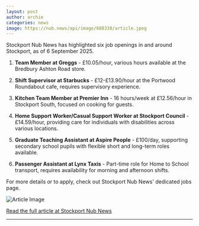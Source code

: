 ```yaml
---
layout: post
author: archie
categories: news
image: https://nub.news/api/image/688338/article.jpeg
---
```

Stockport Nub News has highlighted six job openings in and around Stockport, as of 6 September 2025. 

1. **Team Member at Greggs** - £10.05/hour, various hours available at the Bredbury Ashton Road store. 

2. **Shift Supervisor at Starbucks** - £12-£13.90/hour at the Portwood Roundabout cafe, requires supervisory experience. 

3. **Kitchen Team Member at Premier Inn** - 16 hours/week at £12.56/hour in Stockport South, focused on cooking for guests.

4. **Home Support Worker/Casual Support Worker at Stockport Council** - £14.59/hour, providing care for individuals with disabilities across various locations. 

5. **Graduate Teaching Assistant at Aspire People** - £100/day, supporting secondary school pupils with flexible short and long-term roles available.

6. **Passenger Assistant at Lynx Taxis** - Part-time role for Home to School transport, requires availability for morning and afternoon shifts.

For more details or to apply, check out Stockport Nub News' dedicated jobs page.

![Article Image](https://nub.news/api/image/688338/article.jpeg)

[Read the full article at Stockport Nub News](https://stockport.nub.news/news/local-news/sp8581-six-jobs-available-in-and-around-stockport-now-starbucks-greggs-and-more-270882)

---
